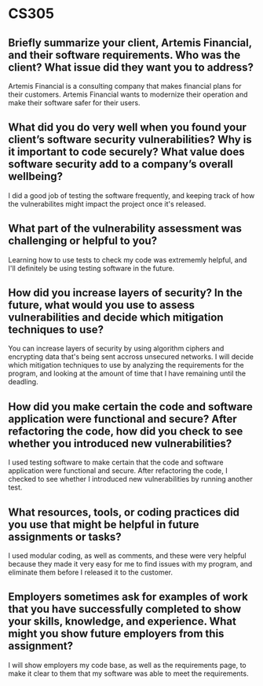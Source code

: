 # CS305

## Briefly summarize your client, Artemis Financial, and their software requirements. Who was the client? What issue did they want you to address?

Artemis Financial is a consulting company that makes financial plans for their customers. Artemis Financial wants to modernize their operation and make their software safer for their users.

## What did you do very well when you found your client’s software security vulnerabilities? Why is it important to code securely? What value does software security add to a company’s overall wellbeing?

I did a good job of testing the software frequently, and keeping track of how the vulnerabilites might impact the project once it's released.

## What part of the vulnerability assessment was challenging or helpful to you?

Learning how to use tests to check my code was extrememly helpful, and I'll definitely be using testing software in the future.

## How did you increase layers of security? In the future, what would you use to assess vulnerabilities and decide which mitigation techniques to use?

You can increase layers of security by using algorithm ciphers and encrypting data that's being sent accross unsecured networks. I will decide which mitigation techniques to use by analyzing the requirements for the program, and looking at the amount of time that I have remaining until the deadling.

## How did you make certain the code and software application were functional and secure? After refactoring the code, how did you check to see whether you introduced new vulnerabilities?

I used testing software to make certain that the code and software application were functional and secure. After refactoring the code, I checked to see whether I introduced new vulnerabilities by running another test.

## What resources, tools, or coding practices did you use that might be helpful in future assignments or tasks?

I used modular coding, as well as comments, and these were very helpful because they made it very easy for me to find issues with my program, and eliminate them before I released it to the customer.

## Employers sometimes ask for examples of work that you have successfully completed to show your skills, knowledge, and experience. What might you show future employers from this assignment?

I will show employers my code base, as well as the requirements page, to make it clear to them that my software was able to meet the requirements.
